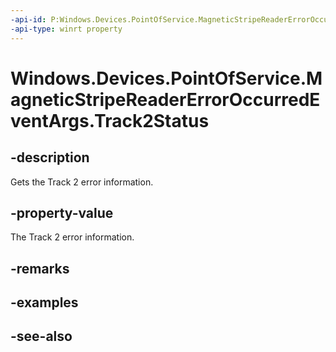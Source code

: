 ```yaml
---
-api-id: P:Windows.Devices.PointOfService.MagneticStripeReaderErrorOccurredEventArgs.Track2Status
-api-type: winrt property
---
```


<!-- Property syntax
public Windows.Devices.PointOfService.MagneticStripeReaderTrackErrorType Track2Status { get; }
-->

# Windows.Devices.PointOfService.MagneticStripeReaderErrorOccurredEventArgs.Track2Status

## -description
Gets the Track 2 error information.

## -property-value
The Track 2 error information.

## -remarks

## -examples

## -see-also
